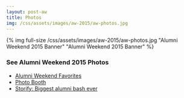 ```yaml
---
layout: post-aw
title: Photos
img: /css/assets/images/aw-2015/aw-photos.jpg
---
```


{% img full-size /css/assets/images/aw-2015/aw-photos.jpg "Alumni Weekend 2015 Banner" "Alumni Weekend 2015 Banner" %}

### See Alumni Weekend 2015 Photos

- [Alumni Weekend Favorites](https://www.flickr.com/photos/ucsantacruz/sets/72157652216165831/)
- [Photo Booth](https://www.flickr.com/photos/ucsantacruz/sets/72157652138014411/)
- [Storify: Biggest alumni bash ever](https://storify.com/ucsc/uc-santa-cruz-alumni-weekend-2015)